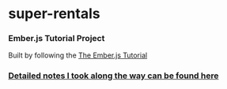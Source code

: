 # super-rentals
### Ember.js Tutorial Project
Built by following the [The Ember.js Tutorial](https://guides.emberjs.com/release/tutorial)

### [Detailed notes I took along the way can be found here](https://gist.github.com/rapdash/29fcc043fecf874a0371fee54b2c94d8)
